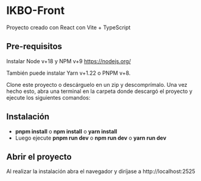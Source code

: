 # IKBO-Front

Proyecto creado con React con Vite + TypeScript

## Pre-requisitos
Instalar Node v+18 y NPM v+9 https://nodejs.org/

También puede instalar Yarn v+1.22 o PNPM v+8.


Clone este proyecto o descárguelo en un zip y descomprímalo. Una vez hecho esto, abra una terminal en la carpeta donde descargó el proyecto y ejecute los siguientes comandos:

## Instalación

- **pnpm install** o **npm install** o **yarn install**
- Luego ejecute **pnpm run dev** o **npm run dev** o **yarn run dev**

## Abrir el proyecto

Al realizar la instalación abra el navegador y diríjase a http://localhost:2525